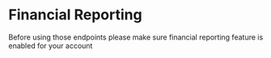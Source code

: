 # Financial Reporting

Before using those endpoints please make sure financial reporting feature is enabled for your account
